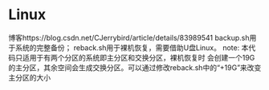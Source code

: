 # Linux
博客https://blog.csdn.net/CJerrybird/article/details/83989541
backup.sh用于系统的完整备份；
reback.sh用于裸机恢复，需要借助U盘Linux。
note:
本代码只适用于有两个分区的系统即主分区和交换分区，裸机恢复时 会创建一个19G的主分区，其余空间会生成交换分区。可以通过修改reback.sh中的“+19G”来改变主分区的大小
